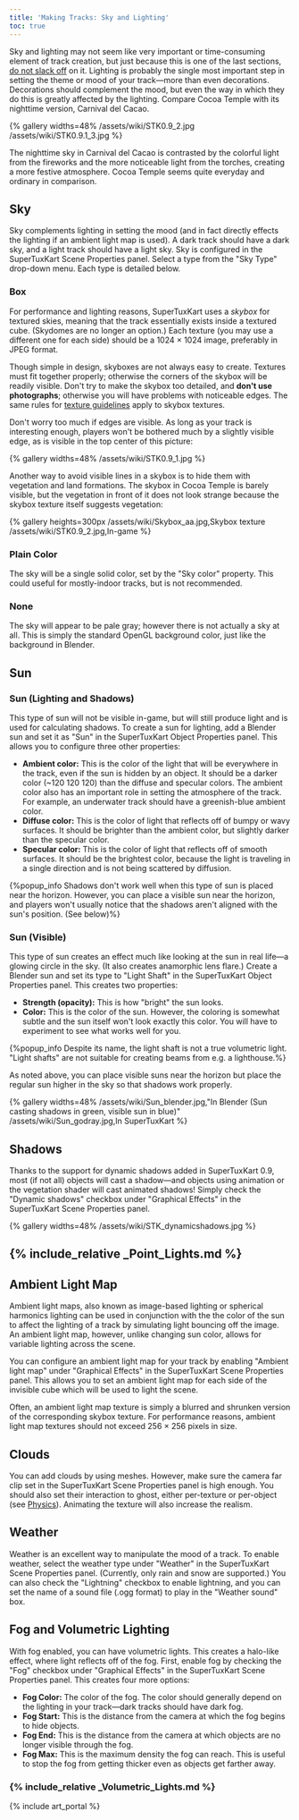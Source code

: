 ```yaml
---
title: 'Making Tracks: Sky and Lighting'
toc: true
---
```

Sky and lighting may not seem like very important or time-consuming element of track creation, but just because this is one of the last sections, <u>do not slack off</u> on it. Lighting is probably the single most important step in setting the theme or mood of your track—more than even decorations. Decorations should complement the mood, but even the way in which they do this is greatly affected by the lighting. Compare Cocoa Temple with its nighttime version, Carnival del Cacao.

{% gallery widths=48%
/assets/wiki/STK0.9_2.jpg
/assets/wiki/STK0.9.1_3.jpg
%}

The nighttime sky in Carnival del Cacao is contrasted by the colorful light from the fireworks and the more noticeable light from the torches, creating a more festive atmosphere. Cocoa Temple seems quite everyday and ordinary in comparison.

## Sky

Sky complements lighting in setting the mood (and in fact directly effects the lighting if an ambient light map is used). A dark track should have a dark sky, and a light track should have a light sky. Sky is configured in the SuperTuxKart Scene Properties panel. Select a type from the "Sky Type" drop-down menu. Each type is detailed below.

### Box

For performance and lighting reasons, SuperTuxKart uses a *skybox* for textured skies, meaning that the track essentially exists inside a textured cube. (Skydomes are no longer an option.) Each texture (you may use a different one for each side) should be a 1024 × 1024 image, preferably in JPEG format.

Though simple in design, skyboxes are not always easy to create. Textures must fit together properly; otherwise the corners of the skybox will be readily visible. Don't try to make the skybox too detailed, and **don't use photographs**; otherwise you will have problems with noticeable edges. The same rules for [texture guidelines](Texture_Guidelines) apply to skybox textures.

Don't worry too much if edges are visible. As long as your track is interesting enough, players won't be bothered much by a slightly visible edge, as is visible in the top center of this picture:

{% gallery widths=48%
/assets/wiki/STK0.9_1.jpg
%}

Another way to avoid visible lines in a skybox is to hide them with vegetation and land formations. The skybox in Cocoa Temple is barely visible, but the vegetation in front of it does not look strange because the skybox texture itself suggests vegetation:

{% gallery heights=300px
/assets/wiki/Skybox_aa.jpg,Skybox texture
/assets/wiki/STK0.9_2.jpg,In-game
%}

### Plain Color

The sky will be a single solid color, set by the "Sky color" property. This could useful for mostly-indoor tracks, but is not recommended.

### None

The sky will appear to be pale gray; however there is not actually a sky at all. This is simply the standard OpenGL background color, just like the background in Blender.

## Sun

### Sun (Lighting and Shadows)

This type of sun will not be visible in-game, but will still produce light and is used for calculating shadows. To create a sun for lighting, add a Blender sun and set it as "Sun" in the SuperTuxKart Object Properties panel. This allows you to configure three other properties:

* **Ambient color:** This is the color of the light that will be everywhere in the track, even if the sun is hidden by an object. It should be a darker color (~120 120 120) than the diffuse and specular colors. The ambient color also has an important role in setting the atmosphere of the track. For example, an underwater track should have a greenish-blue ambient color.
* **Diffuse color:** This is the color of light that reflects off of bumpy or wavy surfaces. It should be brighter than the ambient color, but slightly darker than the specular color.
* **Specular color:** This is the color of light that reflects off of smooth surfaces. It should be the brightest color, because the light is traveling in a single direction and is not being scattered by diffusion.

{%popup_info Shadows don't work well when this type of sun is placed near the horizon. However, you can place a visible sun near the horizon, and players won't usually notice that the shadows aren't aligned with the sun's position. (See below)%}

### Sun (Visible)

This type of sun creates an effect much like looking at the sun in real life—a glowing circle in the sky. (It also creates anamorphic lens flare.) Create a Blender sun and set its type to "Light Shaft" in the SuperTuxKart Object Properties panel. This creates two properties:

* **Strength (opacity):** This is how "bright" the sun looks.
* **Color:** This is the color of the sun. However, the coloring is somewhat subtle and the sun itself won't look exactly this color. You will have to experiment to see what works well for you.

{%popup_info Despite its name, the light shaft is not a true volumetric light. "Light shafts" are not suitable for creating beams from e.g. a lighthouse.%}

As noted above, you can place visible suns near the horizon but place the regular sun higher in the sky so that shadows work properly.

{% gallery widths=48%
/assets/wiki/Sun_blender.jpg,"In Blender (Sun casting shadows in green, visible sun in blue)"
/assets/wiki/Sun_godray.jpg,In SuperTuxKart
%}

## Shadows

Thanks to the support for dynamic shadows added in SuperTuxKart 0.9, most (if not all) objects will cast a shadow—and objects using animation or the vegetation shader will cast animated shadows! Simply check the "Dynamic shadows" checkbox under "Graphical Effects" in the SuperTuxKart Scene Properties panel.

{% gallery widths=48%
/assets/wiki/STK_dynamicshadows.jpg
%}

## {% include_relative _Point_Lights.md %}
## Ambient Light Map

Ambient light maps, also known as image-based lighting or spherical harmonics lighting can be used in conjunction with the the color of the sun to affect the lighting of a track by simulating light bouncing off the image. An ambient light map, however, unlike changing sun color, allows for variable lighting across the scene.

You can configure an ambient light map for your track by enabling "Ambient light map" under "Graphical Effects" in the SuperTuxKart Scene Properties panel. This allows you to set an ambient light map for each side of the invisible cube which will be used to light the scene.

Often, an ambient light map texture is simply a blurred and shrunken version of the corresponding skybox texture. For performance reasons, ambient light map textures should not exceed 256 × 256 pixels in size.

## Clouds

You can add clouds by using meshes. However, make sure the camera far clip set in the SuperTuxKart Scene Properties panel is high enough. You should also set their interaction to ghost, either per-texture or per-object (see [Physics](Physics)). Animating the texture will also increase the realism.

## Weather

Weather is an excellent way to manipulate the mood of a track. To enable weather, select the weather type under "Weather" in the SuperTuxKart Scene Properties panel. (Currently, only rain and snow are supported.) You can also check the "Lightning" checkbox to enable lightning, and you can set the name of a sound file (.ogg format) to play in the "Weather sound" box.

## Fog and Volumetric Lighting

With fog enabled, you can have volumetric lights. This creates a halo-like effect, where light reflects off of the fog. First, enable fog by checking the "Fog" checkbox under "Graphical Effects" in the SuperTuxKart Scene Properties panel. This creates four more options:

* **Fog Color:** The color of the fog. The color should generally depend on the lighting in your track—dark tracks should have dark fog.
* **Fog Start:** This is the distance from the camera at which the fog begins to hide objects.
* **Fog End:** This is the distance from the camera at which objects are no longer visible through the fog.
* **Fog Max:** This is the maximum density the fog can reach. This is useful to stop the fog from getting thicker even as objects get farther away.

### {% include_relative _Volumetric_Lights.md %}
{% include art_portal %}
